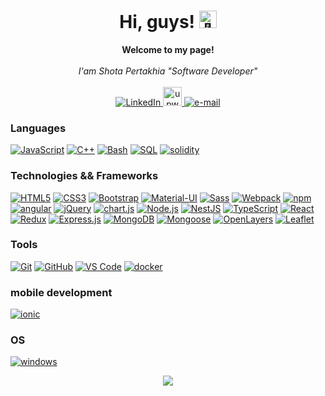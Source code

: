 <h1 align="center">Hi, guys! <img src="https://github-production-user-asset-6210df.s3.amazonaws.com/24524555/238178097-766d336d-b87d-44ba-807c-c51de2bc6b4d.gif" width="28px" alt="👋"></h1>

<p align="center">
    <b>Welcome to my page!</b><br><br>
    <i>
        I'am Shota Pertakhia  "Software Developer"  <br>
    </i>
    </i><br>
    <a href="https://www.linkedin.com/in/shota-pertakhia-174460206/">
        <img src="https://img.shields.io/badge/LinkedIn-blue?style=flat-square&logo=linkedin" alt="LinkedIn">
    </a>
    <a href="https://www.upwork.com/freelancers/~01a79b85cc6f6e8ad7?viewMode=1">
        <img src="https://cdn2.iconfinder.com/data/icons/picons-social/57/79-upwork-2-512.png"  width="30" alt="upwork">
    </a>
     <a href="mailto:shota.pertakhia.1@iliauni.edu.ge">
        <img src="https://img.shields.io/badge/Email-blue?style=flat-square&logo=gmail&logoColor=white" alt="e-mail">
    </a>
</p>

### Languages

[![JavaScript](https://img.shields.io/badge/javascript-black?style=for-the-badge&logo=javascript)](https://github.com/pertakhia)
[![C++](https://img.shields.io/badge/c++-black?style=for-the-badge&logo=cplusplus)](https://github.com/pertakhia)
[![Bash](https://img.shields.io/badge/bash-black?style=for-the-badge&logo=gnu-bash&logoColor=white)](https://github.com/pertakhia)
[![SQL](https://img.shields.io/badge/sql-black?style=for-the-badge&logo=mysql)](https://github.com/pertakhia)
[![solidity](https://img.shields.io/badge/solidity-black?style=for-the-badge&logo=solidity)](https://github.com/pertakhia)

### Technologies && Frameworks

[![HTML5](https://img.shields.io/badge/html5-black?style=for-the-badge&logo=html5)](https://github.com/pertakhia)
[![CSS3](https://img.shields.io/badge/css3-black?style=for-the-badge&logo=css3)](https://github.com/pertakhia)
[![Bootstrap](https://img.shields.io/badge/bootstrap-black?style=for-the-badge&logo=bootstrap)](https://github.com/pertakhia)
[![Material-UI](https://img.shields.io/badge/material--ui-black?style=for-the-badge&logo=material-ui)](https://github.com/pertakhia)
[![Sass](https://img.shields.io/badge/sass-black?style=for-the-badge&logo=sass)](https://github.com/pertakhia)
[![Webpack](https://img.shields.io/badge/webpack-black?style=for-the-badge&logo=webpack)](https://github.com/pertakhia)
[![npm](https://img.shields.io/badge/npm-black?style=for-the-badge&logo=npm)](https://github.com/pertakhia)
[![angular](https://img.shields.io/badge/angular-black?style=for-the-badge&logo=angular)](https://github.com/pertakhia)
[![jQuery](https://img.shields.io/badge/jquery-black?style=for-the-badge&logo=jquery)](https://github.com/pertakhia)
[![chart.js](https://img.shields.io/badge/chart.js-black?style=for-the-badge&logo=chart.js)](https://github.com/pertakhia)
[![Node.js](https://img.shields.io/badge/node.js-black?style=for-the-badge&logo=node.js)](https://github.com/pertakhia)
[![NestJS](https://img.shields.io/badge/nestjs-black?style=for-the-badge&logo=nestjs)](https://github.com/pertakhia)
[![TypeScript](https://img.shields.io/badge/typescript-black?style=for-the-badge&logo=typescript)](https://github.com/pertakhia)
[![React](https://img.shields.io/badge/react-black?style=for-the-badge&logo=react)](https://github.com/pertakhia)
[![Redux](https://img.shields.io/badge/redux-black?style=for-the-badge&logo=redux)](https://github.com/pertakhia)
[![Express.js](https://img.shields.io/badge/express.js-black?style=for-the-badge&logo=express)](https://github.com/pertakhia)
[![MongoDB](https://img.shields.io/badge/mongodb-black?style=for-the-badge&logo=mongodb)](https://github.com/pertakhia)
[![Mongoose](https://img.shields.io/badge/mongoose-black?style=for-the-badge&logo=mongoose)](https://github.com/pertakhia)
[![OpenLayers](https://img.shields.io/badge/openlayers-black?style=for-the-badge&logo=openlayers)](https://github.com/pertakhia)
[![Leaflet](https://img.shields.io/badge/leaflet-black?style=for-the-badge&logo=leaflet)](https://github.com/pertakhia)

### Tools

[![Git](https://img.shields.io/badge/git-black?style=for-the-badge&logo=git)](https://github.com/pertakhia)
[![GitHub](https://img.shields.io/badge/github-black?style=for-the-badge&logo=github)](https://github.com/pertakhia)
[![VS Code](https://img.shields.io/badge/vscode-black?style=for-the-badge&logo=visual-studio-code&logoColor=blue)](https://github.com/pertakhia)
[![docker](https://img.shields.io/badge/docker-black?style=for-the-badge&logo=docker)](https://github.com/pertakhia)

### mobile development

[![ionic](https://img.shields.io/badge/ionic-black?style=for-the-badge&logo=ionic)](https://github.com/pertakhia)

### OS

[![windows](https://img.shields.io/badge/windows-black?style=for-the-badge&logo=windows)](https://github.com/pertakhia)

<p align="center">
  <a href="https://github.com/pertakhia">
    <img src="https://komarev.com/ghpvc/?username=pertakhia&color=blue&style=flat)" />
  </a>
</p>
